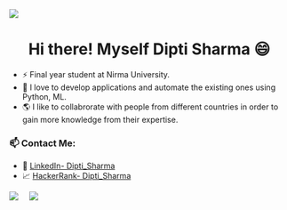 <img src="https://repository-images.githubusercontent.com/468905916/90ca25d9-022e-4a73-97df-fcf49082363a">
 
<h1 align="center">Hi there! Myself Dipti Sharma 😄</h1>

- :zap: Final year student at Nirma University.
- 🌱 I love to develop applications and automate the existing ones using Python, ML.
- 🌎 I like to collabrorate with people from different countries in order to gain more knowledge from their expertise.

### 📫 Contact Me:
   - :office: [LinkedIn- Dipti_Sharma](https://www.linkedin.com/in/dipti-kk-sharma-3621271b0/) 
   - 📈 [HackerRank- Dipti_Sharma](https://www.hackerrank.com/kkdiptimamta)
 
<img src="https://github-readme-stats.vercel.app/api?username=Dipti-22&&show_icons=true&theme=radical&">  &nbsp; &nbsp; <img src="https://github-readme-stats.vercel.app/api/top-langs/?username=Dipti-22&&show_icons=true&theme=radical&&layout=compact">


